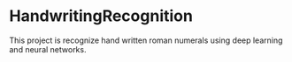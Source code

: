 HandwritingRecognition 
======================     

This project is recognize hand written roman numerals using deep learning and neural networks.
